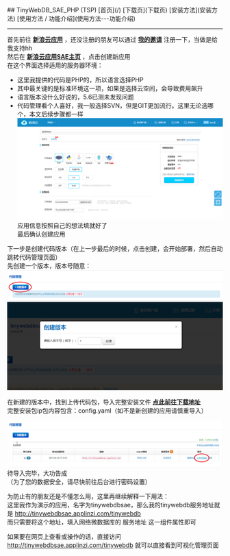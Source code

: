 <br>
## TinyWebDB_SAE_PHP (TSP)
[首页](/)  [下载页](下载页)  [安装方法](安装方法)  [使用方法 / 功能介绍](使用方法---功能介绍)
  
***
 
首先前往 **[新浪云应用](http://sae.sina.com.cn)** ，还没注册的朋友可以通过 **[我的邀请](http://t.cn/R4Yn6cv)** 注册一下，当做是给我支持hh  
然后在 **[新浪云应用SAE主页](http://sae.sina.com.cn)** ，点击创建新应用  
在这个界面选择适用的服务器环境：
* 这里我提供的代码是PHP的，所以语言选择PHP
* 其中最关键的是标准环境这一项，如果是选择云空间，会导致费用飙升
* 语言版本没什么好说的，5.6已测未发现问题
* 代码管理看个人喜好，我一般选择SVN，但是GIT更加流行。这里无论选哪个，本文后续步骤都一样
![](image/%E5%AE%89%E8%A3%85%E6%96%B9%E6%B3%95/step1.png)  
应用信息按照自己的想法填就好了  
最后确认创建应用  

下一步是创建代码版本（在上一步最后的时候，点击创建，会开始部署，然后自动跳转代码管理页面）  
先创建一个版本，版本号随意：  
![](image/%E5%AE%89%E8%A3%85%E6%96%B9%E6%B3%95/step2.png)  
![](image/%E5%AE%89%E8%A3%85%E6%96%B9%E6%B3%95/step3.png)  

在新建的版本中，找到上传代码包，导入完整安装文件 **[点此前往下载地址](https://github.com/ColinTree/TinyWebDB_SAE_PHP/wiki/%E4%B8%8B%E8%BD%BD%E9%A1%B5)**  
完整安装包ip包内容包含：config.yaml（如不是新创建的应用请慎重导入）

![](image/%E5%AE%89%E8%A3%85%E6%96%B9%E6%B3%95/step4.png)
待导入完毕，大功告成  
（为了您的数据安全，请尽快前往后台进行密码设置）

为防止有的朋友还是不懂怎么用，这里再继续解释一下用法：  
这里我作为演示的应用，名字为tinywebdbsae，那么我的tinywebdb服务地址就是 http://tinywebdbsae.applinzi.com/tinywebdb  
而只需要将这个地址，填入网络微数据库的 服务地址 这一组件属性即可  

如果要在网页上查看或操作的话，直接访问 http://tinywebdbsae.applinzi.com/tinywebdb 就可以直接看到可视化管理页面